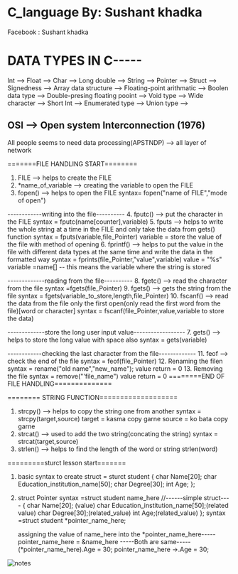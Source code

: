 # C_language By: Sushant khadka

 Facebook : Sushant khadka 
 
# DATA TYPES IN C-----
Int -->
Float -->
Char -->
Long double -->
String -->
Pointer -->
Struct -->
Signedness -->
Array data structure -->
Floating-point arithmatic -->
Boolen data type -->
Double-presing floating pooint -->
Void type -->
Wide character -->
Short Int -->
Enumerated type -->
Union type -->

## OSI --> Open system Interconnection (1976)
All people seems to need data processing(APSTNDP) --> all layer of network

=======FILE HANDLING START========

1. FILE --> helps to create the FILE
2. *name_of_variable --> creating the variable to open the FILE
3. fopen() --> helps to open the FILE
    syntax= fopen("name of FILE","mode of open")

------------writing into the file----------
4. fputc() --> put the character in the FILE
    syntax = fputc(name[counter],variable)
5. fputs --> helps to write the whole string at a time in the FILE and only take the data from gets() function
    syntax = fputs(variable,file_Pointer)
    variable = store the value of the file with method of opening
6. fprintf() --> helps to put the value in the file with different data types at the same time and write the data in the formatted way
    syntax = fprints(file_Pointer,"value",variable)
    value = "%s"
    variable =name[] -- this means the variable where the string is stored

-------------reading from the file----------
8. fgetc() --> read the character from the file
    syntax =fgets(file_Pointer)
9. fgets() --> gets the string from the file
    syntax = fgets(variable_to_store,length,file_Pointer)
10. fscanf() --> read the data from the file only the first open(only read the first word from the file)[word or character]
    syntax = fscanf(file_Pointer,value,variable to store the data)

-------------store the long user input value------------------
7. gets() --> helps to store the long value with space also
    syntax = gets(variable)

------------checking the last character from the file-------------
11. feof --> check the end of the file
    syntax = feof(file_Pointer)
12. Renaming the filen
    syntax = rename("old name","new_name");
    value return = 0
13. Removing the file
    syntax = remove("'file_name")
    value return = 0
========END OF FILE HANDLING==============

======== STRING FUNCTION===================

1. strcpy() --> helps to copy the string one from another
    syntax = strcpy(target,source)
    target = kasma copy garne
    source = ko bata copy garne
2. strcat() --> used to add the two string(concating the string)
    syntax = strcat(target,source)
3. strlen() --> helps to find the length of the word or string
    strlen(word)


=========sturct lesson start=======
1. basic syntax to create struct = sturct student
    {
        char Name[20];
        char Education_institution_name[50];
        char Degree[30];
        int Age;
    };

2. struct Pointer
    syntax =struct student name_here //------simple struct----
    {
        char Name[20]; (value)
        char Education_institution_name[50];(related value)
        char Degree[30];(related_value)
        int Age;(related_value)
    };
    syntax =struct student *pointer_name_here;

    assigning the value of name_here into the *pointer_name_here-----
    pointer_name_here = &name_here
        -----Both are same-----
    (*pointer_name_here).Age = 30;
    pointer_name_here ->.Age = 30;



![notes](https://user-images.githubusercontent.com/87481819/154859852-d77f8033-8c94-493b-92c2-a5eb1a399cf4.png)
